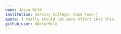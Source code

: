 ```yaml
---
name: Jazza Wild 
institution: Varsity College, Cape Town 🚩
quote: I really should put more effort into this.
github_user: dOctorWild
---
```

